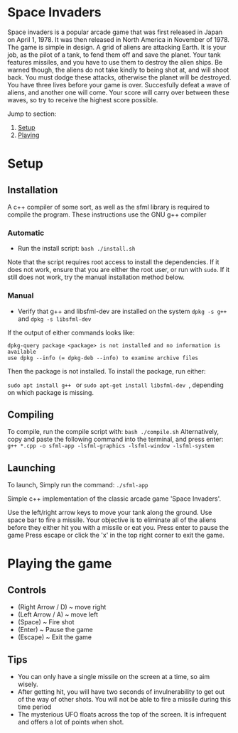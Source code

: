 # Space Invaders
Space invaders is a popular arcade game that was first released in Japan on April 1, 1978. It was then released in North America in November of 1978. The game is simple in design. A grid of aliens are attacking Earth. It is your job, as the pilot of a tank, to fend them off and save the planet. Your tank features missiles, and you have to use them to destroy the alien ships. Be warned though, the aliens do not take kindly to being shot at, and will shoot back. You must dodge these attacks, otherwise the planet will be destroyed. You have three lives before your game is over. Succesfully defeat a wave of aliens, and another one will come. Your score will carry over between these waves, so try to receive the highest score possible.


Jump to section:

1. [Setup](#Setup)
2. [Playing](#playing-the-game)

# Setup

## Installation
A c++ compiler of some sort, as well as the sfml library is required to compile the program. These instructions use the GNU g++ compiler
### Automatic
* Run the install script:  `bash ./install.sh`

Note that the script requires root access to install the dependencies. If it does not work, ensure that you are either the root user, or run with `sudo`. If it still does not work, try the manual installation method below.
### Manual

* Verify that g++ and libsfml-dev are installed on the system
`dpkg -s g++` and `dpkg -s libsfml-dev`

If the output of either commands looks like: 
```
dpkg-query package <package> is not installed and no information is available
use dpkg --info (= dpkg-deb --info) to examine archive files
```

Then the package is not installed. To install the package, run either:

`sudo apt install g++ ` or `sudo apt-get install libsfml-dev `,
depending on which package is missing.

## Compiling

To compile, run the compile script with: `bash ./compile.sh`
Alternatively, copy and paste the following command into the terminal, and press enter:
    `g++ *.cpp -o sfml-app -lsfml-graphics -lsfml-window -lsfml-system`

## Launching
To launch, Simply run the command: `./sfml-app`

Simple c++ implementation of the classic arcade game 'Space Invaders'.

Use the left/right arrow keys to move your tank along the ground.
Use space bar to fire a missile. Your objective is to eliminate all of the aliens
before they either hit you with a missile or eat you.
Press enter to pause the game
Press escape or click the 'x' in the top right corner to exit the game.


# Playing the game

## Controls
* (Right Arrow / D) ~ move right
* (Left Arrow / A) ~ move left
* (Space) ~ Fire shot
* (Enter) ~ Pause the game
* (Escape) ~ Exit the game

## Tips
* You can only have a single missile on the screen at a time, so aim wisely. 
* After getting hit, you will have two seconds of invulnerability to get out of the way of other shots. You will not be able to fire a missile during this time period
* The mysterious UFO floats across the top of the screen. It is infrequent and offers a lot of points when shot.